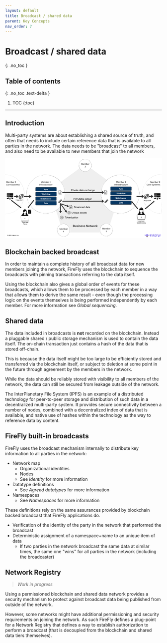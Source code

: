 ```yaml
---
layout: default
title: Broadcast / shared data
parent: Key Concepts
nav_order: 7
---
```


# Broadcast / shared data
{: .no_toc }

## Table of contents
{: .no_toc .text-delta }

1. TOC
{:toc}

---

## Introduction

Multi-party systems are about establishing a shared source of truth, and
often that needs to include certain reference data that is available
to all parties in the network. The data needs to be "broadcast" to all
members, and also need to be available to new members that join the network

![Multi-party Systems](../images/multiparty_system.png "Multi-Party System")

## Blockchain backed broadcast

In order to maintain a complete history of all broadcast data for new members
joining the network, FireFly uses the blockchain to sequence the broadcasts
with pinning transactions referring to the data itself.

Using the blockchain also gives a global order of events for these broadcasts,
which allows them to be processed by each member in a way that allows them
to derive the same result - even though the processing logic on the events
themselves is being performed independently by each member.
For more information see _Global sequencing_.

## Shared data

The data included in broadcasts is **not** recorded on the blockchain. Instead
a pluggable shared / public storage mechanism is used to contain the data itself.
The on-chain transaction just contains a hash of the data that is stored off-chain.

This is because the data itself might be too large to be efficiently stored
and transferred via the blockchain itself, or subject to deletion at some
point in the future through agreement by the members in the network.

While the data should be reliably stored with visibility to all members of the
network, the data can still be secured from leakage outside of the network.

The InterPlanetary File System (IPFS) is an example of a distributed technology
for peer-to-peer storage and distribution of such data in a decentralized
multi-party system. It provides secure connectivity between a number of nodes,
combined with a decentralized index of data that is available, and native use
of hashes within the technology as the way to reference data by content.

## FireFly built-in broadcasts

FireFly uses the broadcast mechanism internally to distribute key information to
all parties in the network:

- Network map
  - Organizational identities
  - Nodes
  - See _Identity_ for more information
- Datatype definitions
  - See _Agreed datatypes_ for more information
- Namespaces
  - See _Namespaces_ for more information

These definitions rely on the same assurances provided by blockchain backed
broadcast that FireFly applications do.

- Verification of the identity of the party in the network that performed the broadcast
- Deterministic assignment of a namespace+name to an unique item of data
  - If two parties in the network broadcast the same data at similar times, the
    same one "wins" for all parties in the network (including the broadcaster)

## Network Registry

> _Work in progress_

Using a permissioned blockchain and shared data network provides a security mechanism
to protect against broadcast data being published from outside of the network.

However, some networks might have additional permissioning and security requirements
on joining the network. As such FireFly defines a plug-point for a Network Registry
that defines a way to establish authorization to perform a broadcast (that is decoupled
from the blockchain and shared data tiers themselves).
